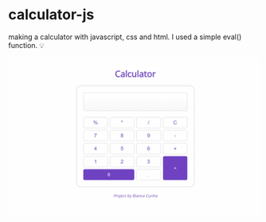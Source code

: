 # calculator-js
making a calculator with javascript, css and html. I used a simple eval() function. :bulb:

<img alt="calculator" title="calculator" src="./images/calculator.gif" width="750px">
